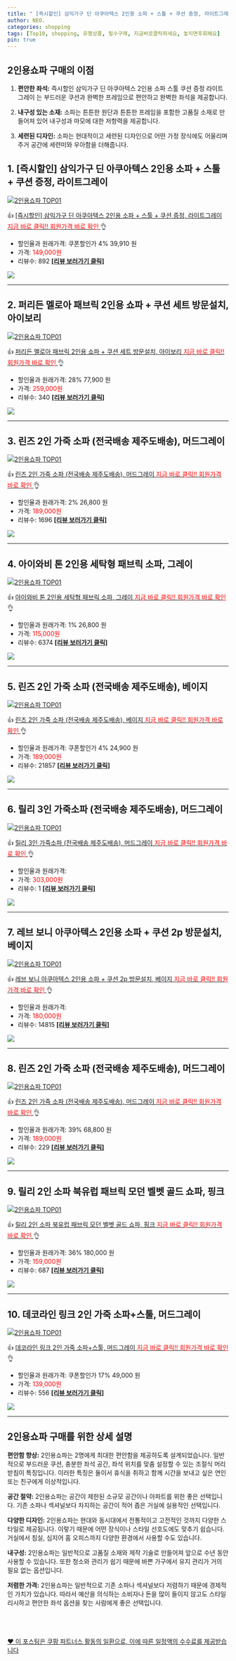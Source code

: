 ```yaml
---
title: " [즉시할인] 삼익가구 딘 아쿠아텍스 2인용 소파 + 스툴 + 쿠션 증정, 라이트그레이  가격 최저가 할인가 2인용쇼파 최저가 추천 제품 비교"
author: NEO.
categories: shopping
tags: [Top10, shopping, 유행상품, 필수구매, 지금바로클릭하세요, 놓치면후회해요]
pin: true
---
```

## 2인용쇼파 구매의 이점
1. **편안한 좌석:** 즉시할인 삼익가구 딘 아쿠아텍스 2인용 소파  스툴  쿠션 증정 라이트그레이  는 부드러운 쿠션과 완벽한 프레임으로 편안하고 완벽한 좌석을 제공합니다.


2. **내구성 있는 소재:** 소파는 튼튼한 원단과 튼튼한 프레임을 포함한 고품질 소재로 만들어져 있어 내구성과 마모에 대한 저항력을 제공합니다.


3. **세련된 디자인:** 소파는 현대적이고 세련된 디자인으로 어떤 가정 장식에도 어울리며 주거 공간에 세련미와 우아함을 더해줍니다.

   

## 1.  [즉시할인] 삼익가구 딘 아쿠아텍스 2인용 소파 + 스툴 + 쿠션 증정, 라이트그레이 

[![2인용쇼파 TOP01](https://thumbnail8.coupangcdn.com/thumbnails/remote/490x490ex/image/vendor_inventory/6e43/aa35a96ee589ffc9db43f6f7886e44020b19c9287e14a79986254a1f3529.jpg)](https://link.coupang.com/re/AFFSDP?lptag=AF3617701&subid=GithubCoopas&pageKey=7198907050&traceid=V0-153&itemId=18192018852&vendorItemId=80859245390)


👍 [ [즉시할인] 삼익가구 딘 아쿠아텍스 2인용 소파 + 스툴 + 쿠션 증정, 라이트그레이  <font color=red> 지금 바로 클릭!! 회원가격 바로 확인 </font> ](https://link.coupang.com/re/AFFSDP?lptag=AF3617701&subid=GithubCoopas&pageKey=7198907050&traceid=V0-153&itemId=18192018852&vendorItemId=80859245390) 👌 


- 할인율과 원래가격: 쿠폰할인가 4%  39,910   원
- 가격: <span style='color:red'>149,000원</span>
- 리뷰수: 892  [**[리뷰 보러가기 클릭]**](https://link.coupang.com/re/AFFSDP?lptag=AF3617701&subid=GithubCoopas&pageKey=7198907050&traceid=V0-153&itemId=18192018852&vendorItemId=80859245390)

[![](/discount_price.png)](https://link.coupang.com/re/AFFSDP?lptag=AF3617701&subid=GithubCoopas&pageKey=7198907050&traceid=V0-153&itemId=18192018852&vendorItemId=80859245390)

---


   

## 2.  퍼리든 멜로아 패브릭 2인용 쇼파 + 쿠션 세트 방문설치, 아이보리 

[![2인용쇼파 TOP01](https://thumbnail10.coupangcdn.com/thumbnails/remote/490x490ex/image/retail/images/3887605529131714-58487803-450f-42b2-837f-36f77ede8d67.jpg)](https://link.coupang.com/re/AFFSDP?lptag=AF3617701&subid=GithubCoopas&pageKey=7488273657&traceid=V0-153&itemId=19575916151&vendorItemId=86683573084)


👍 [ 퍼리든 멜로아 패브릭 2인용 쇼파 + 쿠션 세트 방문설치, 아이보리  <font color=red> 지금 바로 클릭!! 회원가격 바로 확인 </font> ](https://link.coupang.com/re/AFFSDP?lptag=AF3617701&subid=GithubCoopas&pageKey=7488273657&traceid=V0-153&itemId=19575916151&vendorItemId=86683573084) 👌 


- 할인율과 원래가격: 28%  77,900   원
- 가격: <span style='color:red'>259,000원</span>
- 리뷰수: 340  [**[리뷰 보러가기 클릭]**](https://link.coupang.com/re/AFFSDP?lptag=AF3617701&subid=GithubCoopas&pageKey=7488273657&traceid=V0-153&itemId=19575916151&vendorItemId=86683573084)

[![](/discount_price.png)](https://link.coupang.com/re/AFFSDP?lptag=AF3617701&subid=GithubCoopas&pageKey=7488273657&traceid=V0-153&itemId=19575916151&vendorItemId=86683573084)

---


   

## 3.  린즈 2인 가죽 소파 (전국배송 제주도배송), 머드그레이 

[![2인용쇼파 TOP01](https://thumbnail10.coupangcdn.com/thumbnails/remote/490x490ex/image/vendor_inventory/b613/8183bd7dd2f444c5b0f8be6288e2fb147bafe52b4602c6a693c457f0f5b0.jpg)](https://link.coupang.com/re/AFFSDP?lptag=AF3617701&subid=GithubCoopas&pageKey=227458908&traceid=V0-153&itemId=720560915&vendorItemId=4823213534)


👍 [ 린즈 2인 가죽 소파 (전국배송 제주도배송), 머드그레이  <font color=red> 지금 바로 클릭!! 회원가격 바로 확인 </font> ](https://link.coupang.com/re/AFFSDP?lptag=AF3617701&subid=GithubCoopas&pageKey=227458908&traceid=V0-153&itemId=720560915&vendorItemId=4823213534) 👌 


- 할인율과 원래가격: 2%  26,800   원
- 가격: <span style='color:red'>189,000원</span>
- 리뷰수: 1696  [**[리뷰 보러가기 클릭]**](https://link.coupang.com/re/AFFSDP?lptag=AF3617701&subid=GithubCoopas&pageKey=227458908&traceid=V0-153&itemId=720560915&vendorItemId=4823213534)

[![](/discount_price.png)](https://link.coupang.com/re/AFFSDP?lptag=AF3617701&subid=GithubCoopas&pageKey=227458908&traceid=V0-153&itemId=720560915&vendorItemId=4823213534)

---


   

## 4.  아이와비 톤 2인용 세탁형 패브릭 소파, 그레이 

[![2인용쇼파 TOP01](https://thumbnail7.coupangcdn.com/thumbnails/remote/490x490ex/image/vendor_inventory/8c8f/b12c01ea8d91f5882193338829137605314ee99a6299a3b38e690cfaa102.jpg)](https://link.coupang.com/re/AFFSDP?lptag=AF3617701&subid=GithubCoopas&pageKey=6711141546&traceid=V0-153&itemId=15581038181&vendorItemId=85188940445)


👍 [ 아이와비 톤 2인용 세탁형 패브릭 소파, 그레이  <font color=red> 지금 바로 클릭!! 회원가격 바로 확인 </font> ](https://link.coupang.com/re/AFFSDP?lptag=AF3617701&subid=GithubCoopas&pageKey=6711141546&traceid=V0-153&itemId=15581038181&vendorItemId=85188940445) 👌 


- 할인율과 원래가격: 1%  26,800   원
- 가격: <span style='color:red'>115,000원</span>
- 리뷰수: 6374  [**[리뷰 보러가기 클릭]**](https://link.coupang.com/re/AFFSDP?lptag=AF3617701&subid=GithubCoopas&pageKey=6711141546&traceid=V0-153&itemId=15581038181&vendorItemId=85188940445)

[![](/discount_price.png)](https://link.coupang.com/re/AFFSDP?lptag=AF3617701&subid=GithubCoopas&pageKey=6711141546&traceid=V0-153&itemId=15581038181&vendorItemId=85188940445)

---


   

## 5.  린즈 2인 가죽 소파 (전국배송 제주도배송), 베이지 

[![2인용쇼파 TOP01](https://thumbnail6.coupangcdn.com/thumbnails/remote/490x490ex/image/vendor_inventory/e10c/90c51635bbed68d342f75a73aac9ee2091b0eec0842ccbfe0e248e641ee6.jpg)](https://link.coupang.com/re/AFFSDP?lptag=AF3617701&subid=GithubCoopas&pageKey=227458908&traceid=V0-153&itemId=2735409257&vendorItemId=70725506659)


👍 [ 린즈 2인 가죽 소파 (전국배송 제주도배송), 베이지  <font color=red> 지금 바로 클릭!! 회원가격 바로 확인 </font> ](https://link.coupang.com/re/AFFSDP?lptag=AF3617701&subid=GithubCoopas&pageKey=227458908&traceid=V0-153&itemId=2735409257&vendorItemId=70725506659) 👌 


- 할인율과 원래가격: 쿠폰할인가 4%  24,900   원
- 가격: <span style='color:red'>189,000원</span>
- 리뷰수: 21857  [**[리뷰 보러가기 클릭]**](https://link.coupang.com/re/AFFSDP?lptag=AF3617701&subid=GithubCoopas&pageKey=227458908&traceid=V0-153&itemId=2735409257&vendorItemId=70725506659)

[![](/discount_price.png)](https://link.coupang.com/re/AFFSDP?lptag=AF3617701&subid=GithubCoopas&pageKey=227458908&traceid=V0-153&itemId=2735409257&vendorItemId=70725506659)

---


   

## 6.  릴리 3인 가죽소파 (전국배송 제주도배송), 머드그레이 

[![2인용쇼파 TOP01](https://thumbnail7.coupangcdn.com/thumbnails/remote/490x490ex/image/vendor_inventory/e44c/6fce892296384e9ddf1157789541b8293ea72c18ba034d568788e19eea86.jpg)](https://link.coupang.com/re/AFFSDP?lptag=AF3617701&subid=GithubCoopas&pageKey=5620271133&traceid=V0-153&itemId=9108695242&vendorItemId=76395746247)


👍 [ 릴리 3인 가죽소파 (전국배송 제주도배송), 머드그레이  <font color=red> 지금 바로 클릭!! 회원가격 바로 확인 </font> ](https://link.coupang.com/re/AFFSDP?lptag=AF3617701&subid=GithubCoopas&pageKey=5620271133&traceid=V0-153&itemId=9108695242&vendorItemId=76395746247) 👌 


- 할인율과 원래가격: 
- 가격: <span style='color:red'>303,000원</span>
- 리뷰수: 1  [**[리뷰 보러가기 클릭]**](https://link.coupang.com/re/AFFSDP?lptag=AF3617701&subid=GithubCoopas&pageKey=5620271133&traceid=V0-153&itemId=9108695242&vendorItemId=76395746247)

[![](/discount_price.png)](https://link.coupang.com/re/AFFSDP?lptag=AF3617701&subid=GithubCoopas&pageKey=5620271133&traceid=V0-153&itemId=9108695242&vendorItemId=76395746247)

---


   

## 7.  레브 보니 아쿠아텍스 2인용 소파 + 쿠션 2p 방문설치, 베이지 

[![2인용쇼파 TOP01](https://thumbnail6.coupangcdn.com/thumbnails/remote/490x490ex/image/rs_quotation_api/9i0s2awr/3f1bda4a701249228176ef91a43befaa.jpg)](https://link.coupang.com/re/AFFSDP?lptag=AF3617701&subid=GithubCoopas&pageKey=7385248452&traceid=V0-153&itemId=19082074190&vendorItemId=86204408937)


👍 [ 레브 보니 아쿠아텍스 2인용 소파 + 쿠션 2p 방문설치, 베이지  <font color=red> 지금 바로 클릭!! 회원가격 바로 확인 </font> ](https://link.coupang.com/re/AFFSDP?lptag=AF3617701&subid=GithubCoopas&pageKey=7385248452&traceid=V0-153&itemId=19082074190&vendorItemId=86204408937) 👌 


- 할인율과 원래가격: 
- 가격: <span style='color:red'>180,000원</span>
- 리뷰수: 14815  [**[리뷰 보러가기 클릭]**](https://link.coupang.com/re/AFFSDP?lptag=AF3617701&subid=GithubCoopas&pageKey=7385248452&traceid=V0-153&itemId=19082074190&vendorItemId=86204408937)

[![](/discount_price.png)](https://link.coupang.com/re/AFFSDP?lptag=AF3617701&subid=GithubCoopas&pageKey=7385248452&traceid=V0-153&itemId=19082074190&vendorItemId=86204408937)

---


   

## 8.  린즈 2인 가죽 소파 (전국배송 제주도배송), 머드그레이 

[![2인용쇼파 TOP01](https://thumbnail10.coupangcdn.com/thumbnails/remote/490x490ex/image/vendor_inventory/b613/8183bd7dd2f444c5b0f8be6288e2fb147bafe52b4602c6a693c457f0f5b0.jpg)](https://link.coupang.com/re/AFFSDP?lptag=AF3617701&subid=GithubCoopas&pageKey=227458908&traceid=V0-153&itemId=720560915&vendorItemId=4823213534)


👍 [ 린즈 2인 가죽 소파 (전국배송 제주도배송), 머드그레이  <font color=red> 지금 바로 클릭!! 회원가격 바로 확인 </font> ](https://link.coupang.com/re/AFFSDP?lptag=AF3617701&subid=GithubCoopas&pageKey=227458908&traceid=V0-153&itemId=720560915&vendorItemId=4823213534) 👌 


- 할인율과 원래가격: 39%  68,800   원
- 가격: <span style='color:red'>189,000원</span>
- 리뷰수: 229  [**[리뷰 보러가기 클릭]**](https://link.coupang.com/re/AFFSDP?lptag=AF3617701&subid=GithubCoopas&pageKey=227458908&traceid=V0-153&itemId=720560915&vendorItemId=4823213534)

[![](/discount_price.png)](https://link.coupang.com/re/AFFSDP?lptag=AF3617701&subid=GithubCoopas&pageKey=227458908&traceid=V0-153&itemId=720560915&vendorItemId=4823213534)

---


   

## 9.  릴리 2인 소파 북유럽 패브릭 모던 벨벳 골드 쇼파, 핑크 

[![2인용쇼파 TOP01](https://thumbnail8.coupangcdn.com/thumbnails/remote/490x490ex/image/vendor_inventory/d4fd/4832c52388ce606496bde8aaddbf39ca432db47dbf1f2b283fd67609ffb7.jpg)](https://link.coupang.com/re/AFFSDP?lptag=AF3617701&subid=GithubCoopas&pageKey=6235494774&traceid=V0-153&itemId=12555324466&vendorItemId=79823634882)


👍 [ 릴리 2인 소파 북유럽 패브릭 모던 벨벳 골드 쇼파, 핑크  <font color=red> 지금 바로 클릭!! 회원가격 바로 확인 </font> ](https://link.coupang.com/re/AFFSDP?lptag=AF3617701&subid=GithubCoopas&pageKey=6235494774&traceid=V0-153&itemId=12555324466&vendorItemId=79823634882) 👌 


- 할인율과 원래가격: 36%  180,000   원
- 가격: <span style='color:red'>159,000원</span>
- 리뷰수: 687  [**[리뷰 보러가기 클릭]**](https://link.coupang.com/re/AFFSDP?lptag=AF3617701&subid=GithubCoopas&pageKey=6235494774&traceid=V0-153&itemId=12555324466&vendorItemId=79823634882)

[![](/discount_price.png)](https://link.coupang.com/re/AFFSDP?lptag=AF3617701&subid=GithubCoopas&pageKey=6235494774&traceid=V0-153&itemId=12555324466&vendorItemId=79823634882)

---


   

## 10.  데코라인 링크 2인 가죽 소파+스툴, 머드그레이 

[![2인용쇼파 TOP01](https://thumbnail10.coupangcdn.com/thumbnails/remote/490x490ex/image/vendor_inventory/82a4/94a52e0ae77924875f8b677df9406dcff9eada3e536e5fea375cce80dffd.jpg)](https://link.coupang.com/re/AFFSDP?lptag=AF3617701&subid=GithubCoopas&pageKey=1204404666&traceid=V0-153&itemId=2190159638&vendorItemId=70184296073)


👍 [ 데코라인 링크 2인 가죽 소파+스툴, 머드그레이  <font color=red> 지금 바로 클릭!! 회원가격 바로 확인 </font> ](https://link.coupang.com/re/AFFSDP?lptag=AF3617701&subid=GithubCoopas&pageKey=1204404666&traceid=V0-153&itemId=2190159638&vendorItemId=70184296073) 👌 


- 할인율과 원래가격: 쿠폰할인가 17%  49,000   원
- 가격: <span style='color:red'>139,000원</span>
- 리뷰수: 556  [**[리뷰 보러가기 클릭]**](https://link.coupang.com/re/AFFSDP?lptag=AF3617701&subid=GithubCoopas&pageKey=1204404666&traceid=V0-153&itemId=2190159638&vendorItemId=70184296073)

[![](/discount_price.png)](https://link.coupang.com/re/AFFSDP?lptag=AF3617701&subid=GithubCoopas&pageKey=1204404666&traceid=V0-153&itemId=2190159638&vendorItemId=70184296073)

---
## 2인용쇼파 구매를 위한 상세 설명
**편안함 향상:** 2인용쇼파는 2명에게 최대한 편안함을 제공하도록 설계되었습니다. 일반적으로 부드러운 쿠션, 충분한 좌석 공간, 좌석 위치를 맞춤 설정할 수 있는 조절식 머리 받침이 특징입니다. 이러한 특징은 둘이서 휴식을 취하고 함께 시간을 보내고 싶은 연인 또는 친구에게 이상적입니다.

**공간 절약:** 2인용쇼파는 공간이 제한된 소규모 공간이나 아파트를 위한 좋은 선택입니다. 기존 소파나 섹셔널보다 차지하는 공간이 적어 좁은 거실에 실용적인 선택입니다.

**다양한 디자인:** 2인용쇼파는 현대와 동시대에서 전통적이고 고전적인 것까지 다양한 스타일로 제공됩니다. 이렇기 때문에 어떤 장식이나 스타일 선호도에도 맞추기 쉽습니다. 거실에서 침실, 심지어 홈 오피스까지 다양한 환경에서 사용할 수도 있습니다.

**내구성:** 2인용쇼파는 일반적으로 고품질 소재와 제작 기술로 만들어져 앞으로 수년 동안 사용할 수 있습니다. 또한 청소와 관리가 쉽기 때문에 바쁜 가구에서 유지 관리가 거의 필요 없는 옵션입니다.

**저렴한 가격:** 2인용쇼파는 일반적으로 기존 소파나 섹셔널보다 저렴하기 때문에 경제적인 가치가 있습니다. 따라서 예산을 의식하는 소비자나 돈을 많이 들이지 않고도 스타일리시하고 편안한 좌석 옵션을 찾는 사람에게 좋은 선택입니다.<br><br><br><br><br> [ ❤  이 포스팅은 쿠팡 파트너스 활동의 일환으로, 이에 따른 일정액의 수수료를 제공받습니다](https://link.coupang.com/a/bcEFyh)